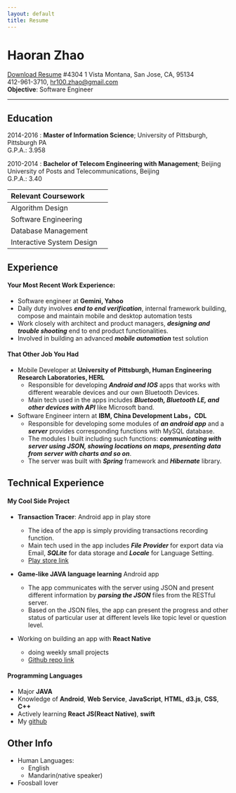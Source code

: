 ```yaml
---
layout: default
title: Resume
---
```

# Haoran Zhao
[Download Resume](https://raw.githubusercontent.com/haoranzz/haoranzz.github.io/master/_includes/pdf_resume.pdf)
#4304 1 Vista Montana, San Jose, CA, 95134  
412-961-3710,  hr100.zhao@gmail.com  
**Objective**: Software Engineer  

* * *
## Education
2014-2016
:   **Master of Information Science**; University of Pittsburgh, Pittsburgh PA  
G.P.A.: 3.958

2010-2014
:   **Bachelor of Telecom Engineering with Management**; Beijing University of Posts and Telecommunications, Beijing  
G.P.A.: 3.40

|    **Relevant Coursework**       |                                  |  
|:----------------------------------- |:----------------------------------- |  
| Algorithm Design           || Data Structure                      |  
| Software Engineering       || Web Service & Distributed Computing |  
| Database Management        || Client-Server System                |  
| Interactive System Design  || Cloud Computing                     |  



## Experience
#### Your Most Recent Work Experience:
- Software engineer at **Gemini, Yahoo**
 - Daily duty involves ***end to end verification***, internal framework building, compose and maintain mobile and desktop automation tests
 - Work closely with architect and product managers, ***designing and trouble shooting*** end to end product functionalities.
 - Involved in building an advanced ***mobile automation*** test solution

#### That Other Job You Had
-   Mobile Developer at **University of Pittsburgh, Human Engineering Research Laboratories, HERL**  
    - Responsible for developing ***Android and IOS*** apps that works with different wearable devices and our own Bluetooth Devices.
    - Main tech used in the apps includes ***Bluetooth, Bluetooth LE, and other devices with API*** like Microsoft band.
- Software Engineer intern at **IBM, China Development Labs，CDL**
  - Responsible for developing some modules of ***an android app*** and a ***server*** provides corresponding functions with MySQL database.
  - The modules I built including such functions: ***communicating with server using JSON, showing locations on maps, presenting data from server with charts and so on***.
  - The server was built with ***Spring*** framework and ***Hibernate*** library.

## Technical Experience
#### My Cool Side Project  
- **Transaction Tracer**: Android app in play store  
  - The idea of the app is simply providing transactions recording function.
  - Main tech used in the app includes ***File Provider*** for export data via Email, ***SQLite*** for data storage and ***Locale*** for Language Setting.
  - [Play store link](https://play.google.com/store/apps/details?id=net.haoranzhao.jilizhang)  


- **Game-like JAVA language learning** Android app
  - The app communicates with the server using JSON and present different information by ***parsing the JSON*** files from the RESTful server.
  - Based on the JSON files, the app can present the progress and other status of particular user at different levels like topic level or question level.


- Working on building an app with **React Native**
  - doing weekly small projects
  - [Github repo link](https://github.com/haoranzz)

#### Programming Languages  
- Major **JAVA**  
- Knowledge of  **Android**, **Web Service**, **JavaScript**, **HTML**, **d3.js**, **CSS**, **C++**  
- Actively learning **React JS(React Native)**, **swift**  
- My [github](https://github.com/haoranzz)

## Other Info
- Human Languages:
  - English
  - Mandarin(native speaker)
- Foosball lover
